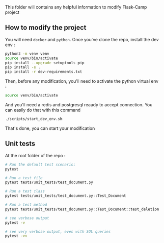 This folder will contains any helpful information to modify Flask-Camp project

## How to modify the project

You will need `docker` and `python`. Once you've clone the repo, install the dev env : 

```bash
python3 -m venv venv
source venv/bin/activate
pip install --upgrade setuptools pip
pip install -e .
pip install -r dev-requirements.txt
```

Then, before any modification, you'll need to activate the python virtual env : 

```bash
source venv/bin/activate
```

And you'll need a redis and postgresql reaady to accept connection. You can easily do that with this command 

```bash
./scripts/start_dev_env.sh
```

That's done, you can start your modification

## Unit tests

At the root folder of the repo :

```bash
# Run the default test scenario:
pytest

# Run a test file
pytest tests/unit_tests/test_document.py

# Run a test class
pytest tests/unit_tests/test_document.py::Test_Document

# Run a test method
pytest tests/unit_tests/test_document.py::Test_Document::test_deletion

# see verbose output
pytest -v

# see very verbose output, even with SQL queries
pytest -vv
```
